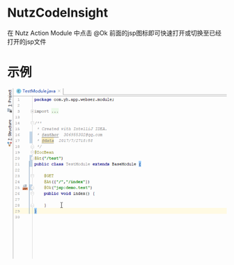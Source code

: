 # NutzCodeInsight
在 Nutz Action Module 中点击 @Ok 前面的jsp图标即可快速打开或切换至已经打开的jsp文件
# 示例
![NutzCodeInsight](image/NutzCodeInsight.gif)